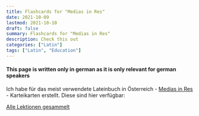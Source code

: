 ```yaml
---
title: Flashcards for "Medias in Res"
date: 2021-10-09
lastmod: 2021-10-10
draft: false
summary: Flashcards for "Medias in Res"
description: Check this out
categories: ["Latin"]
tags: ["Latin", "Education"]
---
```


#### This page is written only in __german__ as it is only relevant for german speakers

Ich habe für das meist verwendete Lateinbuch in Österreich - [Medias in Res](https://www.veritas.at/medias-in-res-l6-3-4-neu.html?edu_grp=16&series=246&subject=16) - Karteikarten erstellt. Diese sind hier verfügbar:

[Alle Lektionen gesammelt](/Karteikarten/Karteikartenlisten.zip)

